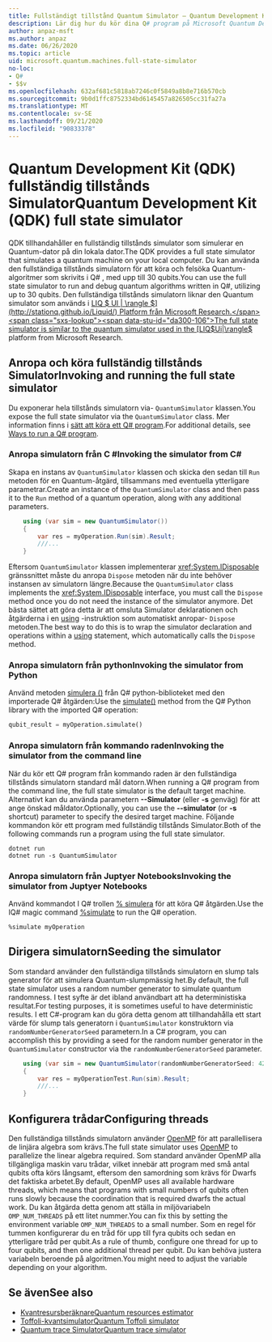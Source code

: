 ```yaml
---
title: Fullständigt tillstånd Quantum Simulator – Quantum Development Kit
description: Lär dig hur du kör dina Q# program på Microsoft Quantum Development Kit fullständiga tillstånds simulatorn.
author: anpaz-msft
ms.author: anpaz
ms.date: 06/26/2020
ms.topic: article
uid: microsoft.quantum.machines.full-state-simulator
no-loc:
- Q#
- $$v
ms.openlocfilehash: 632af681c5818ab7246c0f5849a8b8e716b570cb
ms.sourcegitcommit: 9b0d1ffc8752334bd6145457a826505cc31fa27a
ms.translationtype: MT
ms.contentlocale: sv-SE
ms.lasthandoff: 09/21/2020
ms.locfileid: "90833378"
---
```

# <a name="quantum-development-kit-qdk-full-state-simulator"></a><span data-ttu-id="da300-103">Quantum Development Kit (QDK) fullständig tillstånds Simulator</span><span class="sxs-lookup"><span data-stu-id="da300-103">Quantum Development Kit (QDK) full state simulator</span></span>

<span data-ttu-id="da300-104">QDK tillhandahåller en fullständig tillstånds simulator som simulerar en Quantum-dator på din lokala dator.</span><span class="sxs-lookup"><span data-stu-id="da300-104">The QDK provides a full state simulator that simulates a quantum machine on your local computer.</span></span> <span data-ttu-id="da300-105">Du kan använda den fullständiga tillstånds simulatorn för att köra och felsöka Quantum-algoritmer som skrivits i Q# , med upp till 30 qubits.</span><span class="sxs-lookup"><span data-stu-id="da300-105">You can use the full state simulator to run and debug quantum algorithms written in Q#, utilizing up to 30 qubits.</span></span> <span data-ttu-id="da300-106">Den fullständiga tillstånds simulatorn liknar den Quantum simulator som används i  [LIQ $ UI | \rangle $](http://stationq.github.io/Liquid/) Platform från Microsoft Research.</span><span class="sxs-lookup"><span data-stu-id="da300-106">The full state simulator is similar to the quantum simulator used in the  [LIQ$Ui|\rangle$](http://stationq.github.io/Liquid/) platform from Microsoft Research.</span></span>

## <a name="invoking-and-running-the-full-state-simulator"></a><span data-ttu-id="da300-107">Anropa och köra fullständig tillstånds Simulator</span><span class="sxs-lookup"><span data-stu-id="da300-107">Invoking and running the full state simulator</span></span>

<span data-ttu-id="da300-108">Du exponerar hela tillstånds simulatorn via- `QuantumSimulator` klassen.</span><span class="sxs-lookup"><span data-stu-id="da300-108">You expose the full state simulator via the `QuantumSimulator` class.</span></span> <span data-ttu-id="da300-109">Mer information finns i [sätt att köra ett Q# program](xref:microsoft.quantum.guide.host-programs).</span><span class="sxs-lookup"><span data-stu-id="da300-109">For additional details, see [Ways to run a Q# program](xref:microsoft.quantum.guide.host-programs).</span></span>

### <a name="invoking-the-simulator-from-c"></a><span data-ttu-id="da300-110">Anropa simulatorn från C #</span><span class="sxs-lookup"><span data-stu-id="da300-110">Invoking the simulator from C#</span></span>

<span data-ttu-id="da300-111">Skapa en instans av `QuantumSimulator` klassen och skicka den sedan till `Run` metoden för en Quantum-åtgärd, tillsammans med eventuella ytterligare parametrar.</span><span class="sxs-lookup"><span data-stu-id="da300-111">Create an instance of the `QuantumSimulator` class and then pass it to the `Run` method of a quantum operation, along with any additional parameters.</span></span>
```csharp
    using (var sim = new QuantumSimulator())
    {
        var res = myOperation.Run(sim).Result;
        ///...
    }
```

<span data-ttu-id="da300-112">Eftersom `QuantumSimulator` klassen implementerar <xref:System.IDisposable> gränssnittet måste du anropa `Dispose` metoden när du inte behöver instansen av simulatorn längre.</span><span class="sxs-lookup"><span data-stu-id="da300-112">Because the `QuantumSimulator` class implements the <xref:System.IDisposable> interface, you must call the `Dispose` method once you do not need the instance of the simulator anymore.</span></span> <span data-ttu-id="da300-113">Det bästa sättet att göra detta är att omsluta Simulator deklarationen och åtgärderna i en [using](https://docs.microsoft.com/dotnet/csharp/language-reference/keywords/using-statement) -instruktion som automatiskt anropar- `Dispose` metoden.</span><span class="sxs-lookup"><span data-stu-id="da300-113">The best way to do this is to wrap the simulator declaration and operations within a [using](https://docs.microsoft.com/dotnet/csharp/language-reference/keywords/using-statement) statement, which automatically calls the `Dispose` method.</span></span>

### <a name="invoking-the-simulator-from-python"></a><span data-ttu-id="da300-114">Anropa simulatorn från python</span><span class="sxs-lookup"><span data-stu-id="da300-114">Invoking the simulator from Python</span></span>

<span data-ttu-id="da300-115">Använd metoden [simulera ()](https://docs.microsoft.com/python/qsharp-core/qsharp.loader.qsharpcallable) från Q# python-biblioteket med den importerade Q# åtgärden:</span><span class="sxs-lookup"><span data-stu-id="da300-115">Use the [simulate()](https://docs.microsoft.com/python/qsharp-core/qsharp.loader.qsharpcallable) method from the Q# Python library with the imported Q# operation:</span></span>

```python
qubit_result = myOperation.simulate()
```

### <a name="invoking-the-simulator-from-the-command-line"></a><span data-ttu-id="da300-116">Anropa simulatorn från kommando raden</span><span class="sxs-lookup"><span data-stu-id="da300-116">Invoking the simulator from the command line</span></span>

<span data-ttu-id="da300-117">När du kör ett Q# program från kommando raden är den fullständiga tillstånds simulatorn standard mål datorn.</span><span class="sxs-lookup"><span data-stu-id="da300-117">When running a Q# program from the command line, the full state simulator is the default target machine.</span></span> <span data-ttu-id="da300-118">Alternativt kan du använda parametern **--Simulator** (eller **-s** genväg) för att ange önskad måldator.</span><span class="sxs-lookup"><span data-stu-id="da300-118">Optionally, you can use the **--simulator** (or **-s** shortcut) parameter to specify the desired target machine.</span></span> <span data-ttu-id="da300-119">Följande kommandon kör ett program med fullständig tillstånds Simulator.</span><span class="sxs-lookup"><span data-stu-id="da300-119">Both of the following commands run a program using the full state simulator.</span></span> 

```dotnetcli
dotnet run
dotnet run -s QuantumSimulator
```

### <a name="invoking-the-simulator-from-juptyer-notebooks"></a><span data-ttu-id="da300-120">Anropa simulatorn från Juptyer Notebooks</span><span class="sxs-lookup"><span data-stu-id="da300-120">Invoking the simulator from Juptyer Notebooks</span></span>

<span data-ttu-id="da300-121">Använd kommandot I Q# trollen [% simulera](xref:microsoft.quantum.iqsharp.magic-ref.simulate) för att köra Q# åtgärden.</span><span class="sxs-lookup"><span data-stu-id="da300-121">Use the IQ# magic command [%simulate](xref:microsoft.quantum.iqsharp.magic-ref.simulate) to run the Q# operation.</span></span>

```
%simulate myOperation
```
## <a name="seeding-the-simulator"></a><span data-ttu-id="da300-122">Dirigera simulatorn</span><span class="sxs-lookup"><span data-stu-id="da300-122">Seeding the simulator</span></span>

<span data-ttu-id="da300-123">Som standard använder den fullständiga tillstånds simulatorn en slump tals generator för att simulera Quantum-slumpmässig het.</span><span class="sxs-lookup"><span data-stu-id="da300-123">By default, the full state simulator uses a random number generator to simulate quantum randomness.</span></span> <span data-ttu-id="da300-124">I test syfte är det ibland användbart att ha deterministiska resultat.</span><span class="sxs-lookup"><span data-stu-id="da300-124">For testing purposes, it is sometimes useful to have deterministic results.</span></span> <span data-ttu-id="da300-125">I ett C#-program kan du göra detta genom att tillhandahålla ett start värde för slump tals generatorn i `QuantumSimulator` konstruktorn via `randomNumberGeneratorSeed` parametern.</span><span class="sxs-lookup"><span data-stu-id="da300-125">In a C# program, you can accomplish this by providing a seed for the random number generator in the `QuantumSimulator` constructor via the `randomNumberGeneratorSeed` parameter.</span></span>

```csharp
    using (var sim = new QuantumSimulator(randomNumberGeneratorSeed: 42))
    {
        var res = myOperationTest.Run(sim).Result;
        ///...
    }
```

## <a name="configuring-threads"></a><span data-ttu-id="da300-126">Konfigurera trådar</span><span class="sxs-lookup"><span data-stu-id="da300-126">Configuring threads</span></span>

<span data-ttu-id="da300-127">Den fullständiga tillstånds simulatorn använder [OpenMP](http://www.openmp.org/) för att parallellisera de linjära algebra som krävs.</span><span class="sxs-lookup"><span data-stu-id="da300-127">The full state simulator uses [OpenMP](http://www.openmp.org/) to parallelize the linear algebra required.</span></span> <span data-ttu-id="da300-128">Som standard använder OpenMP alla tillgängliga maskin varu trådar, vilket innebär att program med små antal qubits ofta körs långsamt, eftersom den samordning som krävs för Dwarfs det faktiska arbetet.</span><span class="sxs-lookup"><span data-stu-id="da300-128">By default, OpenMP uses all available hardware threads, which means that programs with small numbers of qubits often runs slowly because the coordination that is required dwarfs the actual work.</span></span> <span data-ttu-id="da300-129">Du kan åtgärda detta genom att ställa in miljövariabeln `OMP_NUM_THREADS` på ett litet nummer.</span><span class="sxs-lookup"><span data-stu-id="da300-129">You can fix this by setting the environment variable `OMP_NUM_THREADS` to a small number.</span></span> <span data-ttu-id="da300-130">Som en regel för tummen konfigurerar du en tråd för upp till fyra qubits och sedan en ytterligare tråd per qubit.</span><span class="sxs-lookup"><span data-stu-id="da300-130">As a rule of thumb, configure one thread for up to four qubits, and then one additional thread per qubit.</span></span> <span data-ttu-id="da300-131">Du kan behöva justera variabeln beroende på algoritmen.</span><span class="sxs-lookup"><span data-stu-id="da300-131">You might need to adjust the variable depending on your algorithm.</span></span>

## <a name="see-also"></a><span data-ttu-id="da300-132">Se även</span><span class="sxs-lookup"><span data-stu-id="da300-132">See also</span></span>

- [<span data-ttu-id="da300-133">Kvantresursberäknare</span><span class="sxs-lookup"><span data-stu-id="da300-133">Quantum resources estimator</span></span>](xref:microsoft.quantum.machines.resources-estimator)
- [<span data-ttu-id="da300-134">Toffoli-kvantsimulator</span><span class="sxs-lookup"><span data-stu-id="da300-134">Quantum Toffoli simulator</span></span>](xref:microsoft.quantum.machines.toffoli-simulator)
- [<span data-ttu-id="da300-135">Quantum trace Simulator</span><span class="sxs-lookup"><span data-stu-id="da300-135">Quantum trace simulator</span></span>](xref:microsoft.quantum.machines.qc-trace-simulator.intro)